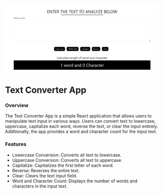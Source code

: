 ![Home page](src/assets/images/Converter.png)

# Text Converter App

### Overview

The Text Converter App is a simple React application that allows users to manipulate text input in various ways. Users can convert text to lowercase, uppercase, capitalize each word, reverse the text, or clear the input entirely. Additionally, the app provides a word and character count for the input text.

### Features

- Lowercase Conversion: Converts all text to lowercase.
- Uppercase Conversion: Converts all text to uppercase.
- Capitalize: Capitalizes the first letter of each word.
- Reverse: Reverses the entire text.
- Clear: Clears the text input field.
- Word and Character Count: Displays the number of words and characters in the input text.